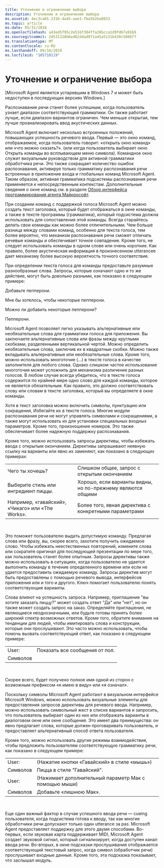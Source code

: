 ```yaml
---
title: Уточнение и ограничение выбора
description: Уточнение и ограничение выбора
ms.assetid: 4ec3ca01-231b-4a45-aae1-fba5b2ba0033
ms.topic: article
ms.date: 05/31/2018
ms.openlocfilehash: a43ed5f95c2e516f304ffa28bcca1d9fd67a9169
ms.sourcegitcommit: 2d531328b6ed82d4ad971a45a5131b430c5866f7
ms.translationtype: MT
ms.contentlocale: ru-RU
ms.lasthandoff: 09/16/2019
ms.locfileid: "105710119"
---
```

# <a name="clarify-and-limit-choices"></a>Уточнение и ограничение выбора

\[Microsoft Agent является устаревшим в Windows 7 и может быть недоступен в последующих версиях Windows.\]

Распознавание речи станет более успешным, когда пользователь узнает диапазон соответствующей грамматики. Он также работает лучше, если диапазон вариантов ограничен. Чем меньше открытая, тем лучше проанализировать ввод акустических данных.

Microsoft Agent включает несколько встроенных положений, повышающих успешность речевого ввода. Первый — это окно команд, отображаемое, когда пользователь говорит: «открыть окно команд» или «что можно сказать?». (или когда пользователь выбирает окно Открыть команды во всплывающем меню символа). Командное окно служит визуальным руководством для активной грамматики обработчика речи. Это также сокращает количество ошибок распознавания, активируя только грамматику распознавания речи встроенных в приложение входа и глобальных команд Microsoft Agent. Таким образом, активная грамматика подсистемы распознавания речи применяется к непосредственным контекстам. Дополнительные сведения о окне команд см. в разделе [Обзор интерфейса программирования агента Майкрософт](microsoft-agent-programming-interface-overview.md).

При создании команд с поддержкой голоса Microsoft Agent можно создать текст заголовка, который будет отображаться в окне команды, а также в тексте программы (грамматика), который подсистема должна использовать для сопоставления этой команды. Всегда старайтесь делать свои команды как можно более отличительными. Чем больше разница между словами команд, особенно для текста голоса, тем более вероятно, что механизм распознавания речи сможет отличать речевые команды и обеспечивает точное совпадение. Кроме того, не следует использовать команды в одном слове или очень короткие. Как правило, более акустическая информация в произнесенном utteranceе дает механизму более высокую вероятность точного соответствия.

При определении текста голоса для команды предоставьте разумные разнообразные слова. Запросы, которые означают одно и то же действие, могут быть довольно разными, как показано в следующем примере:

Добавьте пепперони.

Мне бы хотелось, чтобы некоторые пепперони.

Можно ли добавить некоторые пепперони?

Пепперони.

Microsoft Agent позволяет легко указывать альтернативные или необязательные слова для грамматики голоса для приложения. Вы заключаете альтернативные слова или фразы между круглыми скобками, разделенными вертикальной чертой. Можно определить необязательные слова, заключив их в квадратные скобки. Можно также вкладывать альтернативные или необязательные слова. Кроме того, можно использовать многоточие (...) в тексте голоса в качестве заполнителя для любого слова. Однако слишком частое использование многоточия может усложнить для механизма различение разных голосов. В любом случае всегда убедитесь, что в тексте голоса содержится по крайней мере одно слово для каждой команды, которое не является обязательным. Как правило, это должно соответствовать слову или словам в тексте заголовка, который вы определяете в окне команды.

Хотя в текст заголовка можно включить символы, пунктуацию или сокращения, Избегайте их в тексте голоса. Многие модули распознавания речи не могут управлять символами и сокращениями, а также могут использовать их для установки специальных входных параметров. Кроме того, произношение номеров. Это также обеспечивает более надежную поддержку распознавания.

Кроме того, можно использовать запросы директивы, чтобы избежать ввода с открытым окончанием. Директивы запрашивают неявную ссылку на варианты или явно их заменяют, как показано в следующих примерах:



|                                            |                                                     |
|--------------------------------------------|-----------------------------------------------------|
| Чего ты хочешь?                          | Слишком общее, запрос с открытым окончанием                  |
| Выберите стиль или ингредиент пиццы.        | Хорошо, если варианты видны, но по-прежнему являются общими     |
| Например, «гавайский», «Чикаго» или «The Works». | Более того, явная директива с конкретными параметрами |



 

Это поможет пользователю выдать допустимую команду. Предлагая слова или фразу, вы, скорее всего, захотите получить ожидаемое слово. Чтобы избежать неестественных повторений, измените слова или сократите оригинал для последующей презентации по мере того, как пользователь станет более опытным. Запросы директивы также можно использовать в ситуациях, когда пользователю не удается выполнить команду в течение определенного времени или если не удается предоставить ожидаемую команду. Запросы директив могут быть предоставлены с помощью речевого вывода, интерфейсов приложения или и того и другого. Ключ помогает пользователю понять соответствующие варианты.

Слова влияют на успешность запроса. Например, приглашение "вы хотите заказать пиццу?" может создать ответ "Да" или "нет", но он также может создать запрос на заказ. Определяйте приглашения, не являющиеся неоднозначными, или будьте готовы принять более широкий спектр возможных ответов. Кроме того, обратите внимание на тенденции для людей, чтобы имитировать слова и конструкции, которые они прослушивают. Это часто можно использовать, чтобы помочь вызвать соответствующий ответ, как показано в следующем примере:



|            |                                 |
|------------|---------------------------------|
| User:      | Показать все сообщения от пол. |
| Символов |                                 |



 

Скорее всего, будет получено полное имя одной из сторон с возможным префиксом «я имею в виду» или «я означал».

Поскольку символы Microsoft Agent работают в визуальном интерфейсе Microsoft Windows, можно использовать визуальные элементы для предоставления запросов директивы для речевого ввода. Например, можно использовать символьный жест в списке вариантов и запросить, что пользователь выбирает один из них или отображать варианты в диалоговом окне или окне сообщения. Это имеет два преимущества: он явно предлагает слова, которые должен проговаривать пользователь, и предоставляет альтернативный способ ответа пользователя.

Кроме того, можно использовать другие режимы взаимодействия, чтобы предложить пользователям соответствующую грамматику речи, как показано в следующем примере:



|            |                                                     |
|------------|-----------------------------------------------------|
| User:      | (Нажатие кнопки «Гавайский» в стиле «мышь») |
| Символов | Пицца в стиле "Гавайский".                               |
| User:      | (Нажимает дополнительный параметр Мак с помощью мыши)         |
| Символов | Добавьте «лишнюю Мак».                                 |



 

Еще один важный фактор в случае успешного ввода речи — cueing пользователя, когда подсистема готова к вводу, так как многие обработчики речи допускают только один utterance за раз. Microsoft Agent предоставляет поддержку для этого двумя способами. Во-первых, если звуковая карта поддерживает MIDI, Microsoft Agent создает звуковой сигнал, который сигнализирует, когда доступен канал ввода речи. Во-вторых, в окне подсказки прослушивания отображается соответствующий текстовый запрос, когда символ (обработчик речи) прослушивает входные данные. Кроме того, эта подсказка показывает, что заслышал модуль.

 

 




